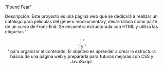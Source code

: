 "Found Fear"


Descripción:
Este proyecto es una página web que se dedicará a realizar un catálogo para películas del género mockumentary, desarrollada como parte de un curso de Front-End. Se encuentra estructurada con HTML y utiliza las etiquetas '<header>', '<main>', y '<footer>' para organizar el contenido. El objetivo es aprender a crear la estructura básica de una página web y prepararla para futuras mejoras con CSS y JavaScript.